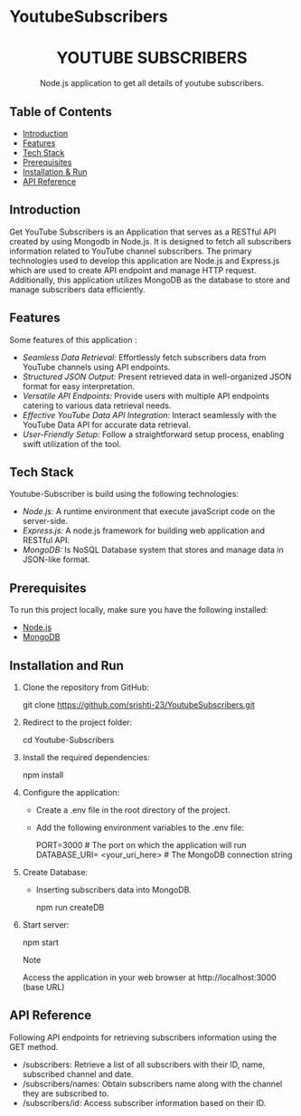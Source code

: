 # YoutubeSubscribers

<h1 align="center"> 
YOUTUBE SUBSCRIBERS
</h1>
<p align="center">Node.js application to get all details of youtube subscribers.</p>



## Table of Contents

- [Introduction ](#introduction)
- [Features ](#features)
- [Tech Stack ](#tech-stack)
- [Prerequisites ](#prerequisites)
- [Installation & Run](#installation-and-run)
- [API Reference ](#api-reference)


## Introduction
Get YouTube Subscribers is an Application that serves as a RESTful API created by using Mongodb in Node.js. It is designed to fetch all subscribers information related to YouTube channel subscribers. The primary technologies used to develop this application are Node.js and Express.js which are used to create API endpoint and manage HTTP request. Additionally, this application utilizes MongoDB as the database to store and manage subscribers data efficiently.



## Features
Some features of this application :
- *Seamless Data Retrieval:* Effortlessly fetch subscribers data from YouTube channels using API endpoints.
- *Structured JSON Output:* Present retrieved data in well-organized JSON format for easy interpretation.
- *Versatile API Endpoints:* Provide users with multiple API endpoints catering to various data retrieval needs.
- *Effective YouTube Data API Integration:* Interact seamlessly with the YouTube Data API for accurate data retrieval.
- *User-Friendly Setup:* Follow a straightforward setup process, enabling swift utilization of the tool.

## Tech Stack
Youtube-Subscriber is build using the following technologies:

- *Node.js:* A runtime environment that execute javaScript code on the server-side.
- *Express.js:* A node.js framework for building web application and RESTful API.
- *MongoDB:* Is NoSQL Database system that stores and manage data in JSON-like format.

## Prerequisites

To run this project locally, make sure you have the following installed:

- [Node.js](https://nodejs.org/)
- [MongoDB](https://www.mongodb.com/)

## Installation and Run
1. Clone the repository from GitHub:
    
     git clone https://github.com/srishti-23/YoutubeSubscribers.git
    
2. Redirect to the project folder:
    
     cd Youtube-Subscribers
    
3. Install the required dependencies:
    
     npm install
    
4. Configure the application:
   - Create a .env file in the root directory of the project.
   - Add the following environment variables to the .env file:
      
       PORT=3000                             # The port on which the application will run
       DATABASE_URI= <your_uri_here>         # The MongoDB connection string
      
5. Create Database:
    - Inserting subscribers data into MongoDB.
        
         npm run createDB
        
6. Start server:
    
     npm start
    
    > [!NOTE]
    > Access the  application in your web browser at http://localhost:3000 (base URL)


## API Reference
Following API endpoints for retrieving subscribers information using the GET method. 

- /subscribers: Retrieve a list of all subscribers with their ID, name, subscribed channel and date.
- /subscribers/names: Obtain subscribers name along with the channel they are subscribed to.
- /subscribers/id: Access subscriber information based on their ID.





